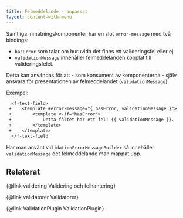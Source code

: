 ```yaml
---
title: Felmeddelande - anpassat
layout: content-with-menu
---
```


Samtliga inmatningskomponenter har en slot `error-message` med två bindings:

-   `hasError` som talar om huruvida det finns ett valideringsfel eller ej
-   `validationMessage` innehåller felmeddelanden kopplat till valideringsfelet.

Detta kan användas för att - som konsument av komponenterna - själv ansvara för presentationen av felmeddelandet (`validationMessage`).

Exempel:

```diff
  <f-text-field>
 +    <template #error-message="{ hasError, validationMessage }">
 +        <template v-if="hasError">
 +            Detta fältet har ett fel: {{ validationMessage }}.
 +        </template>
 +    </template>
  </f-text-field
```

Har man använt `ValidationErrorMessageBuilder` så innehåller `validationMessage` det felmeddelande man mappat upp.

## Relaterat

{@link validering Validering och felhantering}

{@link validatorer Validatorer}

{@link ValidationPlugin ValidationPlugin}
